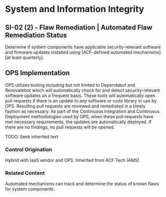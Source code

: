# System and Information Integrity
## SI-02 (2) - Flaw Remediation | Automated Flaw Remediation Status

Determine if system components have applicable security-relevant software and firmware updates installed using [ACF-defined automated mechanisms] [at least quarterly].

## OPS Implementation

OPS utilizes tooling including but not limited to Dependabot and Renovatebot which will automatically check for and detect security-relevant software updates on a frequent basis. These tools will automatically open pull requests if there is an update to any software or code library in use by OPS. Resulting pull requests are reviewed and remediated in a timely fashion as necessary. As part of the Continuous Integration and Continuous Deployment methodologies used by OPS, when these pull requests have met necessary requirements, the updates are automatically deployed. If there are no findings, no pull requests will be opened.

TODO: Seek inherited text

### Control Origination

Hybrid with IaaS vendor and OPS. Inherited from ACF Tech (AMS)

### Related Content
Automated mechanisms can track and determine the status of known flaws for system components.

